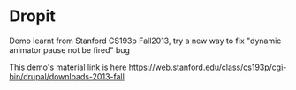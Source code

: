 # Dropit
Demo learnt from Stanford CS193p Fall2013, try a new way to fix "dynamic animator pause not be fired" bug

This demo's material link is here 
https://web.stanford.edu/class/cs193p/cgi-bin/drupal/downloads-2013-fall
